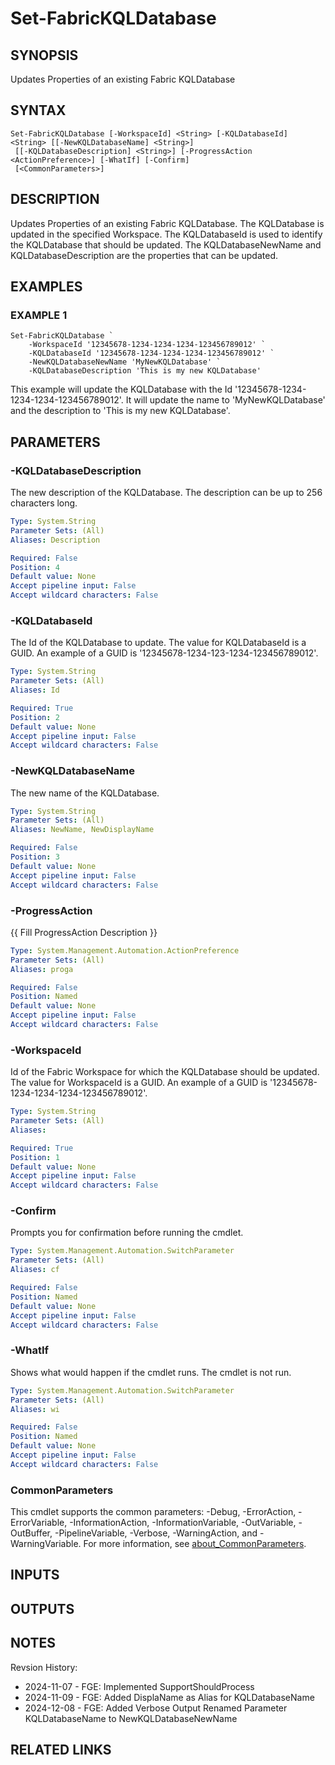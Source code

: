 # Set-FabricKQLDatabase

## SYNOPSIS
Updates Properties of an existing Fabric KQLDatabase

## SYNTAX

```
Set-FabricKQLDatabase [-WorkspaceId] <String> [-KQLDatabaseId] <String> [[-NewKQLDatabaseName] <String>]
 [[-KQLDatabaseDescription] <String>] [-ProgressAction <ActionPreference>] [-WhatIf] [-Confirm]
 [<CommonParameters>]
```

## DESCRIPTION
Updates Properties of an existing Fabric KQLDatabase.
The KQLDatabase is updated
in the specified Workspace.
The KQLDatabaseId is used to identify the KQLDatabase
that should be updated.
The KQLDatabaseNewName and KQLDatabaseDescription are the
properties that can be updated.

## EXAMPLES

### EXAMPLE 1
```
Set-FabricKQLDatabase `
    -WorkspaceId '12345678-1234-1234-1234-123456789012' `
    -KQLDatabaseId '12345678-1234-1234-1234-123456789012' `
    -NewKQLDatabaseNewName 'MyNewKQLDatabase' `
    -KQLDatabaseDescription 'This is my new KQLDatabase'
```

This example will update the KQLDatabase with the Id '12345678-1234-1234-1234-123456789012'.
It will update the name to 'MyNewKQLDatabase' and the description to 'This is my new KQLDatabase'.

## PARAMETERS

### -KQLDatabaseDescription
The new description of the KQLDatabase.
The description can be up to 256 characters long.

```yaml
Type: System.String
Parameter Sets: (All)
Aliases: Description

Required: False
Position: 4
Default value: None
Accept pipeline input: False
Accept wildcard characters: False
```

### -KQLDatabaseId
The Id of the KQLDatabase to update.
The value for KQLDatabaseId is a GUID.
An example of a GUID is '12345678-1234-123-1234-123456789012'.

```yaml
Type: System.String
Parameter Sets: (All)
Aliases: Id

Required: True
Position: 2
Default value: None
Accept pipeline input: False
Accept wildcard characters: False
```

### -NewKQLDatabaseName
The new name of the KQLDatabase.

```yaml
Type: System.String
Parameter Sets: (All)
Aliases: NewName, NewDisplayName

Required: False
Position: 3
Default value: None
Accept pipeline input: False
Accept wildcard characters: False
```

### -ProgressAction
{{ Fill ProgressAction Description }}

```yaml
Type: System.Management.Automation.ActionPreference
Parameter Sets: (All)
Aliases: proga

Required: False
Position: Named
Default value: None
Accept pipeline input: False
Accept wildcard characters: False
```

### -WorkspaceId
Id of the Fabric Workspace for which the KQLDatabase should be updated.
The value for WorkspaceId is a GUID.
An example of a GUID is '12345678-1234-1234-1234-123456789012'.

```yaml
Type: System.String
Parameter Sets: (All)
Aliases:

Required: True
Position: 1
Default value: None
Accept pipeline input: False
Accept wildcard characters: False
```

### -Confirm
Prompts you for confirmation before running the cmdlet.

```yaml
Type: System.Management.Automation.SwitchParameter
Parameter Sets: (All)
Aliases: cf

Required: False
Position: Named
Default value: None
Accept pipeline input: False
Accept wildcard characters: False
```

### -WhatIf
Shows what would happen if the cmdlet runs.
The cmdlet is not run.

```yaml
Type: System.Management.Automation.SwitchParameter
Parameter Sets: (All)
Aliases: wi

Required: False
Position: Named
Default value: None
Accept pipeline input: False
Accept wildcard characters: False
```

### CommonParameters
This cmdlet supports the common parameters: -Debug, -ErrorAction, -ErrorVariable, -InformationAction, -InformationVariable, -OutVariable, -OutBuffer, -PipelineVariable, -Verbose, -WarningAction, and -WarningVariable. For more information, see [about_CommonParameters](http://go.microsoft.com/fwlink/?LinkID=113216).

## INPUTS

## OUTPUTS

## NOTES
Revsion History:

- 2024-11-07 - FGE: Implemented SupportShouldProcess
- 2024-11-09 - FGE: Added DisplaName as Alias for KQLDatabaseName
- 2024-12-08 - FGE: Added Verbose Output
                    Renamed Parameter KQLDatabaseName to NewKQLDatabaseNewName

## RELATED LINKS
